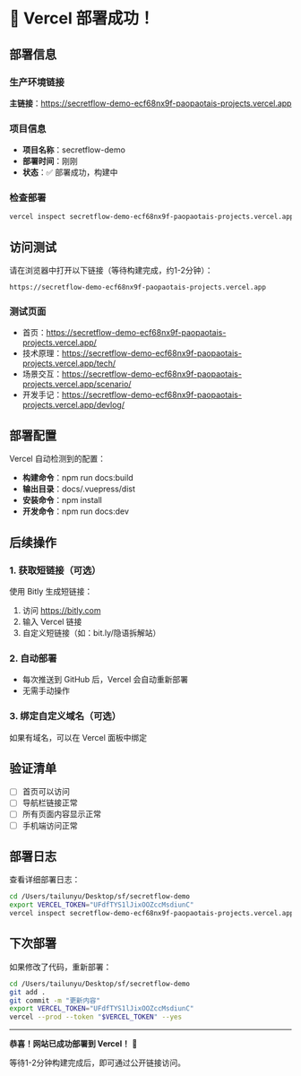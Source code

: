 # 🎉 Vercel 部署成功！

## 部署信息

### 生产环境链接
**主链接**：https://secretflow-demo-ecf68nx9f-paopaotais-projects.vercel.app

### 项目信息
- **项目名称**：secretflow-demo
- **部署时间**：刚刚
- **状态**：✅ 部署成功，构建中

### 检查部署
```bash
vercel inspect secretflow-demo-ecf68nx9f-paopaotais-projects.vercel.app --logs
```

## 访问测试

请在浏览器中打开以下链接（等待构建完成，约1-2分钟）：

```
https://secretflow-demo-ecf68nx9f-paopaotais-projects.vercel.app
```

### 测试页面
- 首页：https://secretflow-demo-ecf68nx9f-paopaotais-projects.vercel.app/
- 技术原理：https://secretflow-demo-ecf68nx9f-paopaotais-projects.vercel.app/tech/
- 场景交互：https://secretflow-demo-ecf68nx9f-paopaotais-projects.vercel.app/scenario/
- 开发手记：https://secretflow-demo-ecf68nx9f-paopaotais-projects.vercel.app/devlog/

## 部署配置

Vercel 自动检测到的配置：
- **构建命令**：npm run docs:build
- **输出目录**：docs/.vuepress/dist
- **安装命令**：npm install
- **开发命令**：npm run docs:dev

## 后续操作

### 1. 获取短链接（可选）
使用 Bitly 生成短链接：
1. 访问 https://bitly.com
2. 输入 Vercel 链接
3. 自定义短链接（如：bit.ly/隐语拆解站）

### 2. 自动部署
- 每次推送到 GitHub 后，Vercel 会自动重新部署
- 无需手动操作

### 3. 绑定自定义域名（可选）
如果有域名，可以在 Vercel 面板中绑定

## 验证清单

- [ ] 首页可以访问
- [ ] 导航栏链接正常
- [ ] 所有页面内容显示正常
- [ ] 手机端访问正常

## 部署日志

查看详细部署日志：
```bash
cd /Users/tailunyu/Desktop/sf/secretflow-demo
export VERCEL_TOKEN="UFdfTYS1lJixOOZccMsdiunC"
vercel inspect secretflow-demo-ecf68nx9f-paopaotais-projects.vercel.app --logs --token "$VERCEL_TOKEN"
```

## 下次部署

如果修改了代码，重新部署：
```bash
cd /Users/tailunyu/Desktop/sf/secretflow-demo
git add .
git commit -m "更新内容"
export VERCEL_TOKEN="UFdfTYS1lJixOOZccMsdiunC"
vercel --prod --token "$VERCEL_TOKEN" --yes
```

---

**恭喜！网站已成功部署到 Vercel！** 🚀

等待1-2分钟构建完成后，即可通过公开链接访问。

